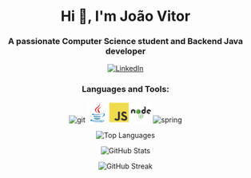 <h1 align="center">Hi 👋, I'm João Vitor</h1>
<h3 align="center">A passionate Computer Science student and Backend Java developer</h3>

<p align="center">
  <a href="https://linkedin.com/in/jvprestessg" target="_blank">
    <img src="https://raw.githubusercontent.com/rahuldkjain/github-profile-readme-generator/master/src/images/icons/Social/linked-in-alt.svg" alt="LinkedIn" height="30" width="40" />
  </a>
</p>

<h3 align="center">Languages and Tools:</h3>
<p align="center">
  <img src="https://www.vectorlogo.zone/logos/git-scm/git-scm-icon.svg" alt="git" width="40" height="40"/>
  <img src="https://raw.githubusercontent.com/devicons/devicon/master/icons/java/java-original.svg" alt="java" width="40" height="40"/>
  <img src="https://raw.githubusercontent.com/devicons/devicon/master/icons/javascript/javascript-original.svg" alt="javascript" width="40" height="40"/>
  <img src="https://raw.githubusercontent.com/devicons/devicon/master/icons/nodejs/nodejs-original-wordmark.svg" alt="nodejs" width="40" height="40"/>
  <img src="https://www.vectorlogo.zone/logos/springio/springio-icon.svg" alt="spring" width="40" height="40"/>
</p>

<p align="center">
  <img src="https://github-readme-stats.vercel.app/api/top-langs/?username=jvpgjava&layout=compact" alt="Top Languages" />
</p>

<p align="center">
  <img src="https://github-readme-stats.vercel.app/api?username=jvpgjava&show_icons=true" alt="GitHub Stats" />
</p>

<p align="center">
  <img src="https://github-readme-streak-stats.herokuapp.com/?user=jvpgjava" alt="GitHub Streak" />
</p>
